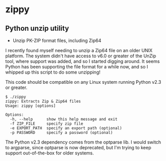 zippy
=====

Python unzip utility 
--------------------

- Unzip PK-ZIP format files, including Zip64

I recently found myself needing to unzip a Zip64 file on an older UNIX platform. The system didn't have access to v6.0 or greater of the UnZip tool, where support was added, and so I started digging around. It seems Python has been supporting the file format for a while now, and so I whipped up this script to do some unzipping!

This code should be compatible on any Linux system running Python v2.3 or greater.

    $ ./zippy
    zippy: Extracts Zip & Zip64 files
    Usage: zippy [options]
    
    Options:
      -h, --help      show this help message and exit
      -f ZIP_FILE     specify zip file
      -e EXPORT_PATH  specify an export path (optional)
      -p PASSWORD     specify a password (optional)

The Python v2.3 dependency comes from the optparse lib. I would switch to argparse, since optparse is now deprecated, but I'm trying to keep support out-of-the-box for older systems.
